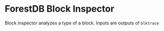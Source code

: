 # ForestDB Block Inspector
Block inspector analyzes a type of a block. 
Inputs are outputs of `blktrace`
